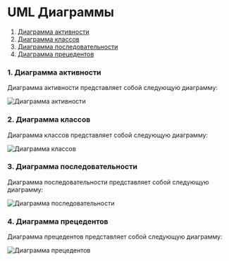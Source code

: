 # UML Диаграммы
1. [Диаграмма активности](#1)
2. [Диаграмма классов](#2)
3. [Диаграмма последовательности](#3)
4. [Диаграмма прецедентов](#4)
### 1. Диаграмма активности<a name="1"></a>
Диаграмма активности представляет собой следующую диаграмму: 

![Диаграмма активности](https://github.com/Archeex/itNotes/blob/master/documentation/diagrams/images/mockupActivity.png)

### 2. Диаграмма классов<a name="2"></a>
Диаграмма классов представляет собой следующую диаграмму: 

![Диаграмма классов](https://github.com/Archeex/itNotes/blob/master/documentation/diagrams/images/mockupClassesDiagram.png)

### 3. Диаграмма последовательности<a name="3"></a>
Диаграмма последовательности представляет собой следующую диаграмму: 

![Диаграмма последовательности](https://github.com/Archeex/itNotes/blob/master/documentation/diagrams/images/mockupSequenceDiagram.png)

### 4. Диаграмма прецедентов<a name="4"></a>
Диаграмма прецедентов представляет собой следующую диаграмму: 

![Диаграмма прецедентов](https://github.com/Archeex/itNotes/blob/master/documentation/diagrams/images/mockupDiagramUseCase.png)

